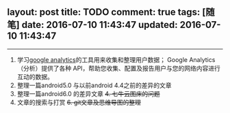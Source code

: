 layout: post
title: TODO
comment: true
tags: [随笔]
date: 2016-07-10 11:43:47
updated: 2016-07-10 11:43:47
---

------


1. 学习[google analytics](https://developers.google.com/analytics/devguides/platform/?hl=zh-CN)的工具用来收集和整理用户数据；
Google Analytics（分析）提供了各种 API，帮助您收集、配置及报告用户与您的网络内容进行互动的数据。
2. 整理一篇android5.0 与以前android 4.4之前的差异的文章
3. 整理一篇android6.0 的差异文章
~~4. 七牛云图床的问题~~
5. 文章的搜索与打赏
~~6. git文章及思维导图的整理~~
<!-- more -->
